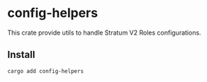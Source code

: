 # config-helpers

This crate provide utils to handle Stratum V2 Roles configurations.

## Install

```cargo add config-helpers```

